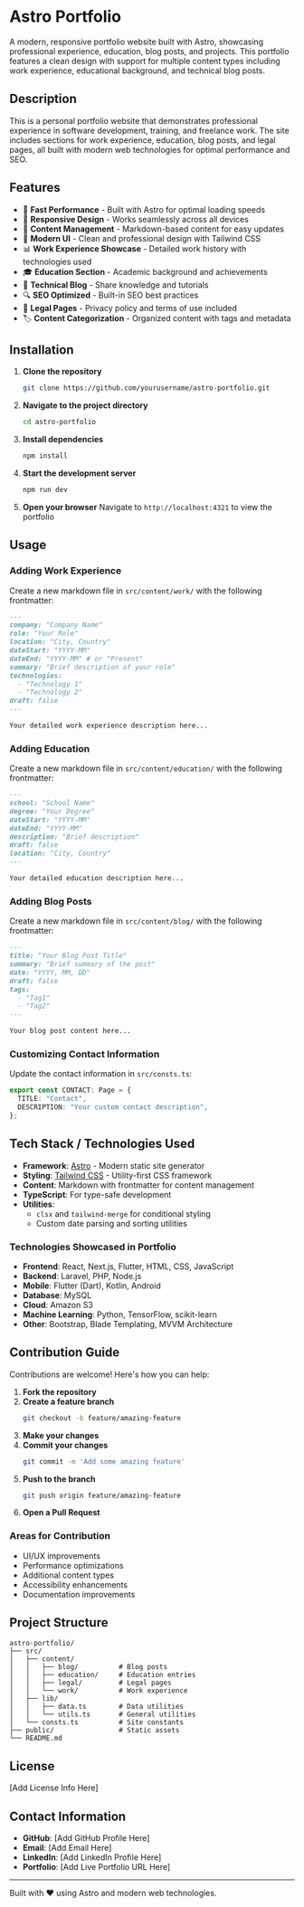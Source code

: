# Astro Portfolio

A modern, responsive portfolio website built with Astro, showcasing professional experience, education, blog posts, and projects. This portfolio features a clean design with support for multiple content types including work experience, educational background, and technical blog posts.

## Description

This is a personal portfolio website that demonstrates professional experience in software development, training, and freelance work. The site includes sections for work experience, education, blog posts, and legal pages, all built with modern web technologies for optimal performance and SEO.

## Features

- 🚀 **Fast Performance** - Built with Astro for optimal loading speeds
- 📱 **Responsive Design** - Works seamlessly across all devices
- 📝 **Content Management** - Markdown-based content for easy updates
- 🎨 **Modern UI** - Clean and professional design with Tailwind CSS
- 📊 **Work Experience Showcase** - Detailed work history with technologies used
- 🎓 **Education Section** - Academic background and achievements
- 📖 **Technical Blog** - Share knowledge and tutorials
- 🔍 **SEO Optimized** - Built-in SEO best practices
- 📄 **Legal Pages** - Privacy policy and terms of use included
- 🏷️ **Content Categorization** - Organized content with tags and metadata

## Installation

1. **Clone the repository**

   ```bash
   git clone https://github.com/yourusername/astro-portfolio.git
   ```

2. **Navigate to the project directory**

   ```bash
   cd astro-portfolio
   ```

3. **Install dependencies**

   ```bash
   npm install
   ```

4. **Start the development server**

   ```bash
   npm run dev
   ```

5. **Open your browser**
   Navigate to `http://localhost:4321` to view the portfolio

## Usage

### Adding Work Experience

Create a new markdown file in `src/content/work/` with the following frontmatter:

```markdown
---
company: "Company Name"
role: "Your Role"
location: "City, Country"
dateStart: "YYYY-MM"
dateEnd: "YYYY-MM" # or "Present"
summary: "Brief description of your role"
technologies:
  - "Technology 1"
  - "Technology 2"
draft: false
---

Your detailed work experience description here...
```

### Adding Education

Create a new markdown file in `src/content/education/` with the following frontmatter:

```markdown
---
school: "School Name"
degree: "Your Degree"
dateStart: "YYYY-MM"
dateEnd: "YYYY-MM"
description: "Brief description"
draft: false
location: "City, Country"
---

Your detailed education description here...
```

### Adding Blog Posts

Create a new markdown file in `src/content/blog/` with the following frontmatter:

```markdown
---
title: "Your Blog Post Title"
summary: "Brief summary of the post"
date: "YYYY, MM, DD"
draft: false
tags:
  - "Tag1"
  - "Tag2"
---

Your blog post content here...
```

### Customizing Contact Information

Update the contact information in `src/consts.ts`:

```typescript
export const CONTACT: Page = {
  TITLE: "Contact",
  DESCRIPTION: "Your custom contact description",
};
```

## Tech Stack / Technologies Used

- **Framework**: [Astro](https://astro.build/) - Modern static site generator
- **Styling**: [Tailwind CSS](https://tailwindcss.com/) - Utility-first CSS framework
- **Content**: Markdown with frontmatter for content management
- **TypeScript**: For type-safe development
- **Utilities**:
  - `clsx` and `tailwind-merge` for conditional styling
  - Custom date parsing and sorting utilities

### Technologies Showcased in Portfolio

- **Frontend**: React, Next.js, Flutter, HTML, CSS, JavaScript
- **Backend**: Laravel, PHP, Node.js
- **Mobile**: Flutter (Dart), Kotlin, Android
- **Database**: MySQL
- **Cloud**: Amazon S3
- **Machine Learning**: Python, TensorFlow, scikit-learn
- **Other**: Bootstrap, Blade Templating, MVVM Architecture

## Contribution Guide

Contributions are welcome! Here's how you can help:

1. **Fork the repository**
2. **Create a feature branch**
   ```bash
   git checkout -b feature/amazing-feature
   ```
3. **Make your changes**
4. **Commit your changes**
   ```bash
   git commit -m 'Add some amazing feature'
   ```
5. **Push to the branch**
   ```bash
   git push origin feature/amazing-feature
   ```
6. **Open a Pull Request**

### Areas for Contribution

- UI/UX improvements
- Performance optimizations
- Additional content types
- Accessibility enhancements
- Documentation improvements

## Project Structure

```
astro-portfolio/
├── src/
│   ├── content/
│   │   ├── blog/          # Blog posts
│   │   ├── education/     # Education entries
│   │   ├── legal/         # Legal pages
│   │   └── work/          # Work experience
│   ├── lib/
│   │   ├── data.ts        # Data utilities
│   │   └── utils.ts       # General utilities
│   └── consts.ts          # Site constants
├── public/                # Static assets
└── README.md
```

## License

[Add License Info Here]

## Contact Information

- **GitHub**: [Add GitHub Profile Here]
- **Email**: [Add Email Here]
- **LinkedIn**: [Add LinkedIn Profile Here]
- **Portfolio**: [Add Live Portfolio URL Here]

---

Built with ❤️ using Astro and modern web technologies.

